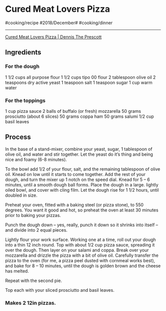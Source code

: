 # Cured Meat Lovers Pizza
#cooking/recipe #2018/December# #cooking/dinner
- - - -
[Cured Meat Lovers Pizza | Dennis The Prescott](https://dennistheprescott.com/2015/08/03/cured-meat-lovers-pizza/)

## Ingredients
### For the dough
1 1/2 cups all purpose flour
1 1/2 cups tipo 00 flour
2 tablespoon olive oil
2 teaspoons dry active yeast
1 teaspoon salt
1 teaspoon sugar
1 cup warm water

### For the toppings
1 cup pizza sauce
2 balls of buffalo (or fresh) mozzarella
50 grams prosciutto (about 6 slices)
50 grams coppa ham
50 grams salumi
1/2 cup basil leaves

## Process
In the base of a stand-mixer, combine your yeast, sugar, 1 tablespoon of olive oil, and water and stir together. Let the yeast do it’s thing and being nice and foamy (6-8 minutes).

To the bowl add 1/2 of your flour, salt, and the remaining tablespoon of olive oil. Knead on low until it starts to come together. Add the rest of your dough, and turn the mixer up 1 notch on the speed dial. Knead for 5 – 6 minutes, until a smooth dough ball forms. Place the dough in a large. lightly oiled bowl, and cover with cling film. Let the dough rise for 1 1/2 hours, until doubled in size.

Preheat your oven, fitted with a baking steel (or pizza stone), to 550 degrees. You want it good and hot, so preheat the oven at least 30 minutes prior to baking your pizzas.

Punch the dough down – yes, really, punch it down so it shrinks into itself – and divide into 2 equal pieces.

Lightly flour your work surface. Working one at a time, roll out your dough into a thin 12 inch round. Top with about 1/2 cup pizza sauce, spreading it over the dough. Then layer on your salami and coppa. Break over your mozzarella and drizzle the pizza with a bit of olive oil. Carefully transfer the pizza to the oven (for me, a pizza peel dusted with cornmeal works best), and bake for 8 – 10 minutes, until the dough is golden brown and the cheese has melted.

Repeat with the second pie.

Top each with your sliced prosciutto and basil leaves.

### Makes 2 12in pizzas.